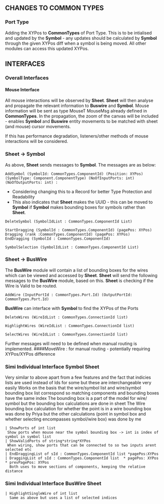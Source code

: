 ## CHANGES TO COMMON TYPES

### Port Type

Adding the XYPos to **CommonTypes** of Port Type. This is to be intialised and updated by the **Symbol** - any updates should be calculated by **Symbol** through the given XYPos diff when a symbol is being moved. All other modules can access this updated XYPos.

## INTERFACES

### Overall Interfaces

#### Mouse Interface

All mouse interactions will be observed by **Sheet**. **Sheet** will then analyse and propagate the relevant information to **Buswire** and **Symbol**. Mouse information will be sent as type MouseT MouseMsg already defined in **CommonTypes**. In the propagation, the zoom of the canvas will be included - enables **Symbol** and **Buswire** entity movements to be matched with sheet (and mouse) cursor
movements.

If this has performance degradation, listeners/other methods of mouse interactions will be considered.

### Sheet -> Symbol
As above, **Sheet** sends messages to **Symbol**. The messages are as below:
```
AddSymbol (SymbolId: CommonTypes.ComponentId) (Position: XYPos) (SymbolType: Component.ComponentType) (NoOfInputPorts: int) (NoOfOutputPorts: int) :
```
* Considering changing this to a Record for better Type Protection and Readability
* This also indicates that **Sheet** makes the UUID - this can be moved to **Symbol** if **Symbol** makes bounding boxes for symbols rather than **Sheet**.

```
DeleteSymbol (SymbolIdList : CommonTypes.ComponentId List)
```
```
StartDragging (SymbolId : CommonTypes.ComponentId) (pagePos: XYPos)
Dragging (rank :CommonTypes.ComponentId) (pagePos: XYPos)
EndDragging (SymbolId : CommonTypes.ComponentId)
```
```
SymbolSelection (SymbolIdList : CommonTypes.ComponentId List)
```

### Sheet -> BusWire 

The **BusWire** module will contain a list of bounding boxes for the wires which can be viewed and accessed by **Sheet**. **Sheet** will send the following messages to the **BusWire** module, based on this. **Sheet** is checking if the Wire is Valid to be routed.
```
AddWire (InputPortId : CommonTypes.Port.Id) (OutputPortId: CommonTypes.Port.Id)
```
**BusWire** can interface with **Symbol** to find the XYPos of the Ports
```
DeleteWires (WireIdList : CommonTypes.ConnectionId list)
```
```
HighlightWires (WireIdList : CommonTypes.ConnectionId list)
```
```
SelectWires (WireIdList : CommonTypes.ConnectionId list)
```
Further messages will need to be defined when manual routing is implemented. 
####MoveWire : for manual routing - potentially requiring XYPos/XYPos difference

### Simi Individual Interface Symbol Sheet
Very similar to above apart from a few features and the fact that indicies lists are used instead of Ids for some but these are interchangeable very easily 
Works on the basis that the wire/symbol list and wire/symbol bounding box list correspond so matching components and bounding boxes have the same index 
The bounding box is a part of the model for wire/ symbol but the bounding box calculations are done in sheet
The Wire bounding box calculation for whether the point is in a wire bounding box was done by Priya but the other calculations (point in symbol box and whether selecting encompasses symbol/wire box) was done by me 

    | ShowPorts of int list
     Show ports when mouse near the symbol bounding box -> int is index of symbol in symbol list
    | ShowValidPorts of string*string*XYPos
     When wiring, show ports that can be connected to so two inputs arent selected etc
    | EndDraggingList of sId : CommonTypes.ComponentId list *pagePos:XYPos
    | DraggingList of sId : CommonTypes.ComponentId list  * pagePos: XYPos * prevPagePos: XYPos
      Both uses to move sections of components, keeping the relative distance

### Simi Individual Interface BusWire Sheet
    | HighlightSingleWire of int list
      Same as above but uses a list of selected indices



